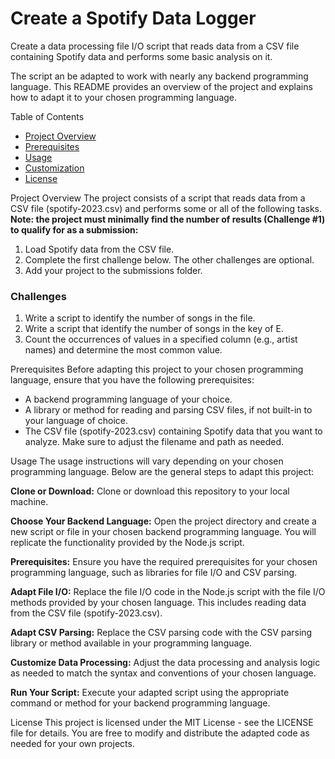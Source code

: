 # Create a Spotify Data Logger 

Create a data processing file I/O script that reads data from a CSV file containing Spotify data and performs some basic analysis on it. 

The script an be adapted to work with nearly any backend programming language. This README provides an overview of the project and explains how to adapt it to your chosen programming language.

Table of Contents
- [Project Overview](#overview)
- [Prerequisites](#prerequisites)
- [Usage](#usage)
- [Customization](#customization)
- [License](#license)

<a id="overview">Project Overview</a>
The project consists of a script that reads data from a CSV file (spotify-2023.csv) and performs some or all of the following tasks. **Note: the project must minimally find the number of results (Challenge #1) to qualify for as a submission:**

1. Load Spotify data from the CSV file.
2. Complete the first challenge below. The other challenges are optional.
3. Add your project to the submissions folder.

### Challenges
1. Write a script to identify the number of songs in the file.
2. Write a script that identify the number of songs in the key of E.
3. Count the occurrences of values in a specified column (e.g., artist names) and determine the most common value.

<a id="prerequisites">Prerequisites</a>
Before adapting this project to your chosen programming language, ensure that you have the following prerequisites:

- A backend programming language of your choice.
- A library or method for reading and parsing CSV files, if not built-in to your language of choice.
- The CSV file (spotify-2023.csv) containing Spotify data that you want to analyze. Make sure to adjust the filename and path as needed.

<a id="usage">Usage</a>
The usage instructions will vary depending on your chosen programming language. Below are the general steps to adapt this project:

**Clone or Download:** Clone or download this repository to your local machine.

**Choose Your Backend Language:** Open the project directory and create a new script or file in your chosen backend programming language. You will replicate the functionality provided by the Node.js script.

**Prerequisites:** Ensure you have the required prerequisites for your chosen programming language, such as libraries for file I/O and CSV parsing.

**Adapt File I/O:** Replace the file I/O code in the Node.js script with the file I/O methods provided by your chosen language. This includes reading data from the CSV file (spotify-2023.csv).

**Adapt CSV Parsing:** Replace the CSV parsing code with the CSV parsing library or method available in your programming language.

**Customize Data Processing:** Adjust the data processing and analysis logic as needed to match the syntax and conventions of your chosen language.

**Run Your Script:** Execute your adapted script using the appropriate command or method for your backend programming language.

<a id="license">License</a>
This project is licensed under the MIT License - see the LICENSE file for details. You are free to modify and distribute the adapted code as needed for your own projects.